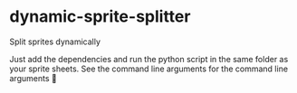 # dynamic-sprite-splitter
Split sprites dynamically

Just add the dependencies and run the python script in the same folder as your sprite sheets.
See the command line arguments for the command line arguments 🤦
